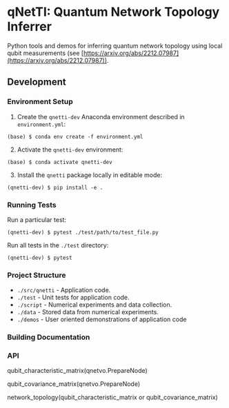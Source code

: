 # qNetTI: Quantum Network Topology Inferrer
Python tools and demos for inferring quantum network topology using local qubit measurements (see [https://arxiv.org/abs/2212.07987](https://arxiv.org/abs/2212.07987)).

## Development


### Environment Setup

1. Create the `qnetti-dev` Anaconda environment described in `environment.yml`:

```
(base) $ conda env create -f environment.yml
```

2. Activate the `qnetti-dev` environment:

```
(base) $ conda activate qnetti-dev
```

3. Install the `qnetti` package locally in editable mode:

```
(qnetti-dev) $ pip install -e .
```

### Running Tests

Run a particular test:

```
(qnetti-dev) $ pytest ./test/path/to/test_file.py
```

Run all tests in the `./test` directory:

```
(qnetti-dev) $ pytest
```


### Project Structure

* `./src/qnetti` - Application code.
* `./test` - Unit tests for application code.
* `./script` - Numerical experiments and data collection.
* `./data` - Stored data from numerical experiments.
* `./demos` - User oriented demonstrations of application code


### Building Documentation


### API

qubit_characteristic_matrix(qnetvo.PrepareNode)

qubit_covariance_matrix(qnetvo.PrepareNode)

network_topology(qubit_characteristic_matrix or qubit_covariance_matrix) 





